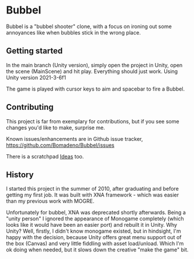 # Bubbel
Bubbel is a "bubbel shooter" clone, with a focus on ironing out some annoyances like when bubbles stick in the wrong place.

## Getting started

In the main branch (Unity version), simply open the project in Unity, open the scene (MainScene) and hit play. Everything should just work. Using Unity version 2021-3-6f1

The game is played with cursor keys to aim and spacebar to fire a Bubbel.

## Contributing

This project is far from exemplary for contributions, but if you see some changes you'd like to make, surprise me.

Known issues/enhancements are in Github issue tracker, https://github.com/Bomadeno/Bubbel/issues

There is a scratchpad [Ideas](Docs/ideas.md) too.



## History

I started this project in the summer of 2010, after graduating and before getting my first job. It was built with XNA framework - which was easier than my previous work with MOGRE.

Unfortunately for bubbel, XNA was deprecated shortly afterwards. Being a "unity person" I ignored the appearance of Monogame completely (which looks like it would have been an easier port) and rebuilt it in Unity. Why Unity? Well, firstly, I didn't know monogame existed, but in hindsight, I'm happy with the decision, because Unity offers great menu support out of the box (Canvas) and very little fiddling with asset load/unload. Which I'm ok doing when needed, but it slows down the creative "make the game" bit.
